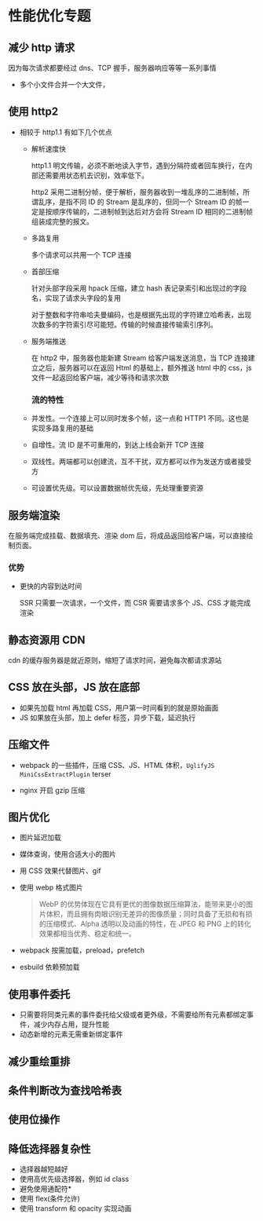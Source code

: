 # 性能优化专题

## 减少 http 请求

因为每次请求都要经过 dns、TCP 握手，服务器响应等等一系列事情

- 多个小文件合并一个大文件，

## 使用 http2

- 相较于 http1.1 有如下几个优点

  - 解析速度快

    http1.1 明文传输，必须不断地读入字节，遇到分隔符或者回车换行，在内部还需要用状态机去识别，效率低下。

    http2 采用二进制分帧，便于解析，服务器收到一堆乱序的二进制帧，所谓乱序，是指不同 ID 的 Stream 是乱序的，但同一个 Stream ID 的帧一定是按顺序传输的，二进制帧到达后对方会将 Stream ID 相同的二进制帧组装成完整的报文。

  - 多路复用

    多个请求可以共用一个 TCP 连接

  - 首部压缩

    针对头部字段采用 hpack 压缩，建立 hash 表记录索引和出现过的字段名，实现了请求头字段的复用

    对于整数和字符串哈夫曼编码，也是根据先出现的字符建立哈希表，出现次数多的字符索引尽可能短。传输的时候直接传输索引序列。

  - 服务端推送

    在 http2 中，服务器也能新建 Stream 给客户端发送消息，当 TCP 连接建立之后，服务器可以在返回 Html 的基础上，额外推送 html 中的 css，js 文件一起返回给客户端，减少等待和请求次数

    ### **流的特性**

  - 并发性。一个连接上可以同时发多个帧，这一点和 HTTP1 不同。这也是实现多路复用的基础

  - 自增性。流 ID 是不可重用的，到达上线会新开 TCP 连接

  - 双线性。两端都可以创建流，互不干扰，双方都可以作为发送方或者接受方

  - 可设置优先级。可以设置数据帧优先级，先处理重要资源

## 服务端渲染

在服务端完成挂载、数据填充、渲染 dom 后，将成品返回给客户端，可以直接绘制页面。

### 优势

- 更快的内容到达时间

  SSR 只需要一次请求，一个文件，而 CSR 需要请求多个 JS、CSS 才能完成渲染

## 静态资源用 CDN

cdn 的缓存服务器是就近原则，缩短了请求时间，避免每次都请求源站

## CSS 放在头部，JS 放在底部

- 如果先加载 html 再加载 CSS，用户第一时间看到的就是原始画面
- JS 如果放在头部，加上 defer 标签，异步下载，延迟执行

## 压缩文件

- webpack 的一些插件，压缩 CSS、JS、HTML 体积，`UglifyJS` `MiniCssExtractPlugin` terser

- nginx 开启 gzip 压缩

## 图片优化

- 图片延迟加载

- 媒体查询，使用合适大小的图片

- 用 CSS 效果代替图片、gif

- 使用 webp 格式图片

  > WebP 的优势体现在它具有更优的图像数据压缩算法，能带来更小的图片体积，而且拥有肉眼识别无差异的图像质量；同时具备了无损和有损的压缩模式、Alpha 透明以及动画的特性，在 JPEG 和 PNG 上的转化效果都相当优秀、稳定和统一。

- webpack 按需加载，preload，prefetch
- esbuild 依赖预加载

## 使用事件委托

- 只需要将同类元素的事件委托给父级或者更外级，不需要给所有元素都绑定事件，减少内存占用，提升性能
- 动态新增的元素无需重新绑定事件

## 减少重绘重排

## 条件判断改为查找哈希表

## 使用位操作

## 降低选择器复杂性

- 选择器越短越好
- 使用高优先级选择器，例如 id class
- 避免使用通配符\*
- 使用 flex(条件允许)
- 使用 transform 和 opacity 实现动画
